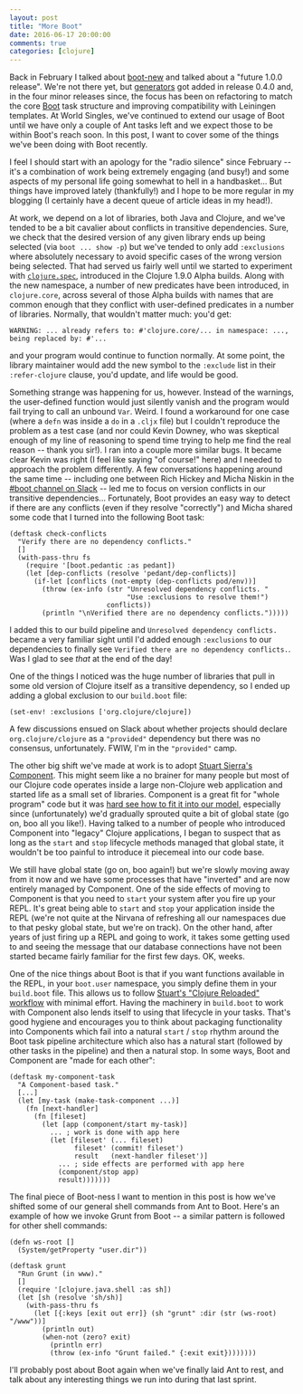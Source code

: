 ```yaml
---
layout: post
title: "More Boot"
date: 2016-06-17 20:00:00
comments: true
categories: [clojure]
---
```

Back in February I talked about [boot-new](http://seancorfield.github.io/blog/2016/02/02/boot-new/) and talked about a "future 1.0.0 release". We're not there yet, but [generators](https://github.com/seancorfield/boot-new#boot-generators) got added in release 0.4.0 and, in the four minor releases since, the focus has been on refactoring to match the core [Boot](http://boot-clj.com/) task structure and improving compatibility with Leiningen templates. At World Singles, we've continued to extend our usage of Boot until we have only a couple of Ant tasks left and we expect those to be within Boot's reach soon. In this post, I want to cover some of the things we've been doing with Boot recently.<!-- more -->

I feel I should start with an apology for the "radio silence" since February -- it's a combination of work being extremely engaging (and busy!) and some aspects of my personal life going somewhat to hell in a handbasket... But things have improved lately (thankfully!) and I hope to be more regular in my blogging (I certainly have a decent queue of article ideas in my head!).

At work, we depend on a lot of libraries, both Java and Clojure, and we've tended to be a bit cavalier about conflicts in transitive dependencies. Sure, we check that the desired version of any given library ends up being selected (via `boot ... show -p`) but we've tended to only add `:exclusions` where absolutely necessary to avoid specific cases of the wrong version being selected. That had served us fairly well until we started to experiment with [`clojure.spec`](https://clojure.org/about/spec), introduced in the Clojure 1.9.0 Alpha builds. Along with the new namespace, a number of new predicates have been introduced, in `clojure.core`, across several of those Alpha builds with names that are common enough that they conflict with user-defined predicates in a number of libraries. Normally, that wouldn't matter much: you'd get:

    WARNING: ... already refers to: #'clojure.core/... in namespace: ..., being replaced by: #'...

and your program would continue to function normally. At some point, the library maintainer would add the new symbol to the `:exclude` list in their `:refer-clojure` clause, you'd update, and life would be good.

Something strange was happening for us, however. Instead of the warnings, the user-defined function would just silently vanish and the program would fail trying to call an unbound `Var`. Weird. I found a workaround for one case (where a `defn` was inside a `do` in a `.cljx` file) but I couldn't reproduce the problem as a test case (and nor could Kevin Downey, who was skeptical enough of my line of reasoning to spend time trying to help me find the real reason -- thank you sir!). I ran into a couple more similar bugs. It became clear Kevin was right (I feel like saying "of course!" here) and I needed to approach the problem differently. A few conversations happening around the same time -- including one between Rich Hickey and Micha Niskin in the [#boot channel on Slack](https://clojurians.slack.com/messages/boot/) -- led me to focus on version conflicts in our transitive dependencies... Fortunately, Boot provides an easy way to detect if there are any conflicts (even if they resolve "correctly") and Micha shared some code that I turned into the following Boot task:

    (deftask check-conflicts
      "Verify there are no dependency conflicts."
      []
      (with-pass-thru fs
        (require '[boot.pedantic :as pedant])
        (let [dep-conflicts (resolve 'pedant/dep-conflicts)]
          (if-let [conflicts (not-empty (dep-conflicts pod/env))]
            (throw (ex-info (str "Unresolved dependency conflicts. "
                                 "Use :exclusions to resolve them!")
                            conflicts))
            (println "\nVerified there are no dependency conflicts.")))))

I added this to our build pipeline and `Unresolved dependency conflicts.` became a very familiar sight until I'd added enough `:exclusions` to our dependencies to finally see `Verified there are no dependency conflicts.`. Was I glad to see _that_ at the end of the day!

One of the things I noticed was the huge number of libraries that pull in some old version of Clojure itself as a transitive dependency, so I ended up adding a global exclusion to our `build.boot` file:

    (set-env! :exclusions ['org.clojure/clojure])

A few discussions ensued on Slack about whether projects should declare `org.clojure/clojure` as a `"provided"` dependency but there was no consensus, unfortunately. FWIW, I'm in the `"provided"` camp.

The other big shift we've made at work is to adopt [Stuart Sierra's Component](https://github.com/stuartsierra/component). This might seem like a no brainer for many people but most of our Clojure code operates inside a large non-Clojure web application and started life as a small set of libraries. Component is a great fit for "whole program" code but it was [hard see how to fit it into our model](https://github.com/stuartsierra/component#disadvantages-of-the-component-model), especially since (unfortunately) we'd gradually sprouted quite a bit of global state (go on, boo all you like!). Having talked to a number of people who introduced Component into "legacy" Clojure applications, I began to suspect that as long as the `start` and `stop` lifecycle methods managed that global state, it wouldn't be too painful to introduce it piecemeal into our code base.

We still have global state (go on, boo again!) but we're slowly moving away from it now and we have some processes that have "inverted" and are now entirely managed by Component. One of the side effects of moving to Component is that you need to `start` your system after you fire up your REPL. It's great being able to `start` and `stop` your application inside the REPL (we're not quite at the Nirvana of refreshing all our namespaces due to that pesky global state, but we're on track). On the other hand, after years of just firing up a REPL and going to work, it takes some getting used to and seeing the message that our database connections have not been started became fairly familiar for the first few days. OK, weeks.

One of the nice things about Boot is that if you want functions available in the REPL, in your `boot.user` namespace, you simply define them in your `build.boot` file. This allows us to follow [Stuart's "Clojure Reloaded" workflow](http://thinkrelevance.com/blog/2013/06/04/clojure-workflow-reloaded) with minimal effort. Having the machinery in `build.boot` to work with Component also lends itself to using that lifecycle in your tasks. That's good hygiene and encourages you to think about packaging functionality into Components which fail into a natural `start` / `stop` rhythm around the Boot task pipeline architecture which also has a natural start (followed by other tasks in the pipeline) and then a natural stop. In some ways, Boot and Component are "made for each other":

    (deftask my-component-task
      "A Component-based task."
      [...]
      (let [my-task (make-task-component ...)]
        (fn [next-handler]
          (fn [fileset]
            (let [app (component/start my-task)]
              ... ; work is done with app here
              (let [fileset' (... fileset)
                    fileset' (commit! fileset')
                    result   (next-handler fileset')]
                ... ; side effects are performed with app here
                (component/stop app)
                result)))))))

The final piece of Boot-ness I want to mention in this post is how we've shifted some of our general shell commands from Ant to Boot. Here's an example of how we invoke Grunt from Boot -- a similar pattern is followed for other shell commands:

    (defn ws-root []
      (System/getProperty "user.dir"))
    
    (deftask grunt
      "Run Grunt (in www)."
      []
      (require '[clojure.java.shell :as sh])
      (let [sh (resolve 'sh/sh)]
        (with-pass-thru fs
          (let [{:keys [exit out err]} (sh "grunt" :dir (str (ws-root) "/www"))]
            (println out)
            (when-not (zero? exit)
              (println err)
              (throw (ex-info "Grunt failed." {:exit exit})))))))

I'll probably post about Boot again when we've finally laid Ant to rest, and talk about any interesting things we run into during that last sprint.

